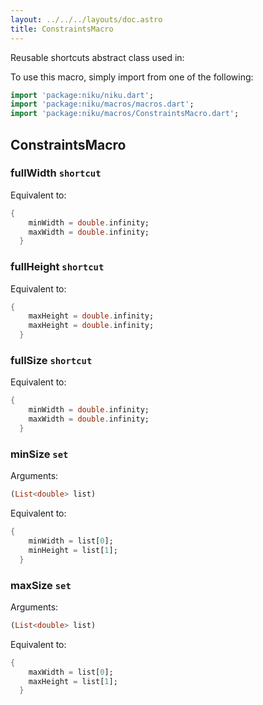 ```yaml
---
layout: ../../../layouts/doc.astro
title: ConstraintsMacro
---
```

Reusable shortcuts abstract class used in:


To use this macro, simply import from one of the following:
```dart
import 'package:niku/niku.dart';
import 'package:niku/macros/macros.dart';
import 'package:niku/macros/ConstraintsMacro.dart';
```
## ConstraintsMacro

### fullWidth `shortcut`

Equivalent to:
```dart
{
    minWidth = double.infinity;
    maxWidth = double.infinity;
  }
```

### fullHeight `shortcut`

Equivalent to:
```dart
{
    maxHeight = double.infinity;
    maxHeight = double.infinity;
  }
```

### fullSize `shortcut`

Equivalent to:
```dart
{
    minWidth = double.infinity;
    maxWidth = double.infinity;
  }
```

### minSize `set`

Arguments:
```dart
(List<double> list) 
```

Equivalent to:
```dart
{
    minWidth = list[0];
    minHeight = list[1];
  }
```

### maxSize `set`

Arguments:
```dart
(List<double> list) 
```

Equivalent to:
```dart
{
    maxWidth = list[0];
    maxHeight = list[1];
  }
```

